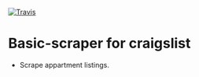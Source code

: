 [![Travis](https://travis-ci.org/eyueld-codefellow/basic-scraper.svg?branch=master)](https://travis-ci.org/eyueld-codefellow/basic-scraper.svg?branch=master)

**Basic-scraper for craigslist**
================================

- Scrape appartment listings.
